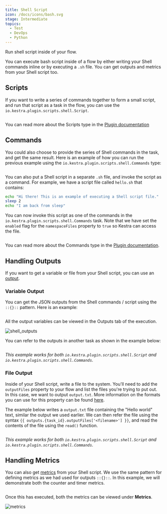 ```yaml
---
title: Shell Script
icon: /docs/icons/bash.svg
stage: Intermediate 
topics:
  - Test
  - DevOps
  - Python
---
```


Run shell script inside of your flow.

You can execute bash script inside of a flow by either writing your Shell commands inline or by executing a `.sh` file. You can get outputs and metrics from your Shell script too.

## Scripts

If you want to write a series of commands together to form a small script, and run that script as a task in the flow, you can use the `io.kestra.plugin.scripts.shell.Script`.

```yaml file=public/examples/scripts_shell.yml
```

You can read more about the Scripts type in the [Plugin documentation](/plugins/plugin-script-shell/tasks/io.kestra.plugin.scripts.shell.script)

## Commands

You could also choose to provide the series of Shell commands in the task, and get the same result. Here is an example of how you can run the previous example using the `io.kestra.plugin.scripts.shell.Commands` type:

```yaml file=public/examples/commands_shell.yml
```

You can also put a Shell script in a separate `.sh` file, and invoke the script as a command. For example, we have a script file called `hello.sh` that contains:

```bash
echo "Hi there! This is an example of executing a Shell script file."
sleep 2
echo "I am back from sleep"
```

You can now invoke this script as one of the commands in the `io.kestra.plugin.scripts.shell.Commands` task. Note that we have set the `enabled` flag for the `namespaceFiles` property to `true` so Kestra can access the file.

```yaml file=public/examples/invoke_file_shell.yml
```

You can read more about the Commands type in the [Plugin documentation](/plugins/plugin-script-shell/tasks/io.kestra.plugin.scripts.shell.commands).

## Handling Outputs

If you want to get a variable or file from your Shell script, you can use an [output](../04.workflow-components/06.outputs.md).

### Variable Output

You can get the JSON outputs from the Shell commands / script using the `::{}::` pattern. Here is an example:

```yaml file=public/examples/outputs_shell.yml
```

All the output variables can be viewed in the Outputs tab of the execution.

![shell_outputs](/docs/how-to-guides/shell/outputs.png)

You can refer to the outputs in another task as shown in the example below:

```yaml file=public/examples/outputs_shell_usage.yml
```

_This example works for both `io.kestra.plugin.scripts.shell.Script` and `io.kestra.plugin.scripts.shell.Commands`._

### File Output

Inside of your Shell script, write a file to the system. You'll need to add the `outputFiles` property to your flow and list the files you're trying to put out. In this case, we want to output `output.txt`. More information on the formats you can use for this property can be found [here](../08.developer-guide/07.scripts/07.outputs-metrics.md).

The example below writes a `output.txt` file containing the "Hello world" text, similar the output we used earlier. We can then refer the file using the syntax `{{ outputs.{task_id}.outputFiles['<filename>'] }}`, and read the contents of the file using the `read()` function.

```yaml file=public/examples/scripts_output-files-shell.yml
```

_This example works for both `io.kestra.plugin.scripts.shell.Script` and `io.kestra.plugin.scripts.shell.Commands`._

## Handling Metrics

You can also get [metrics](../08.developer-guide/07.scripts/06.outputs-metrics.md#outputs-and-metrics-in-script-and-commands-tasks) from your Shell script. We use the same pattern for defining metrics as we had used for outputs `::{}::`. In this example, we will demonstrate both the counter and timer metrics.

```yaml file=public/examples/metrics_shell.yml
```

Once this has executed, both the metrics can be viewed under **Metrics**.

![metrics](/docs/how-to-guides/shell/metrics.png)
